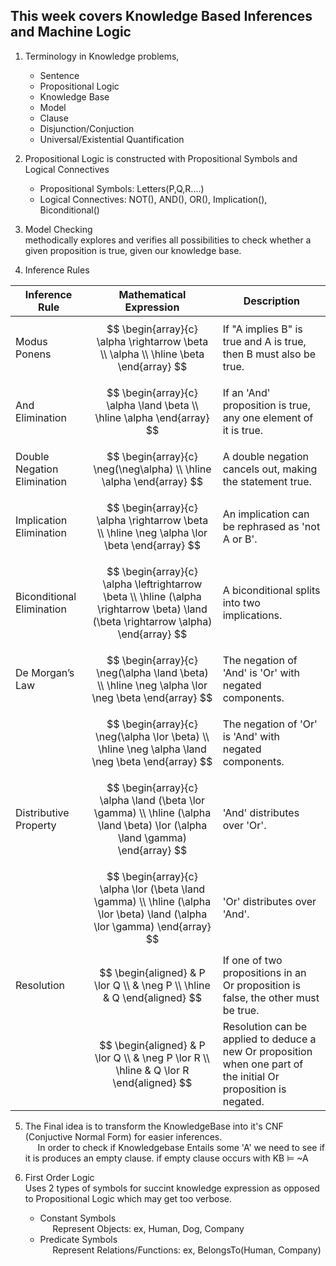 ## This week covers Knowledge Based Inferences and Machine Logic 
1) Terminology in Knowledge problems, 
    * Sentence
    * Propositional Logic 
    * Knowledge Base
    * Model 
    * Clause
    * Disjunction/Conjuction 
    * Universal/Existential Quantification
2) Propositional Logic is constructed with Propositional Symbols and Logical Connectives
    * Propositional Symbols: Letters(P,Q,R....)
    * Logical Connectives:  NOT(), AND(), OR(), Implication(), Biconditional()
3) Model Checking 
<br>methodically explores and verifies all possibilities to check whether a given proposition is true, given our knowledge base. 

4) Inference Rules

| Inference Rule | Mathematical Expression | Description |
|----------------|-------------------------|-------------|
| Modus Ponens   | $$ \begin{array}{c} \alpha \rightarrow \beta \\ \alpha \\ \hline \beta \end{array} $$ | If "A implies B" is true and A is true, then B must also be true. |
| And Elimination           | $$ \begin{array}{c} \alpha \land \beta \\ \hline \alpha \end{array} $$ | If an 'And' proposition is true, any one element of it is true. |
| Double Negation Elimination | $$ \begin{array}{c} \neg(\neg\alpha) \\ \hline \alpha \end{array} $$ | A double negation cancels out, making the statement true. |
| Implication Elimination   | $$ \begin{array}{c} \alpha \rightarrow \beta \\ \hline \neg \alpha \lor \beta \end{array} $$ | An implication can be rephrased as 'not A or B'. |
| Biconditional Elimination | $$ \begin{array}{c} \alpha \leftrightarrow \beta \\ \hline (\alpha \rightarrow \beta) \land (\beta \rightarrow \alpha) \end{array} $$ | A biconditional splits into two implications. |
| De Morgan’s Law           | $$ \begin{array}{c} \neg(\alpha \land \beta) \\ \hline \neg \alpha \lor \neg \beta \end{array} $$ | The negation of 'And' is 'Or' with negated components. |
|                           | $$ \begin{array}{c} \neg(\alpha \lor \beta) \\ \hline \neg \alpha \land \neg \beta \end{array} $$ | The negation of 'Or' is 'And' with negated components. |
| Distributive Property     | $$ \begin{array}{c} \alpha \land (\beta \lor \gamma) \\ \hline (\alpha \land \beta) \lor (\alpha \land \gamma) \end{array} $$ | 'And' distributes over 'Or'. |
|                           | $$ \begin{array}{c} \alpha \lor (\beta \land \gamma) \\ \hline (\alpha \lor \beta) \land (\alpha \lor \gamma) \end{array} $$ | 'Or' distributes over 'And'. |
| Resolution     | $$ \begin{aligned} & P \lor Q \\ & \neg P \\ \hline & Q \end{aligned} $$ | If one of two propositions in an Or proposition is false, the other must be true. |
|                | $$ \begin{aligned} & P \lor Q \\ & \neg P \lor R \\ \hline & Q \lor R \end{aligned} $$ | Resolution can be applied to deduce a new Or proposition when one part of the initial Or proposition is negated. |

5) The Final idea is to transform the KnowledgeBase into it's CNF (Conjuctive Normal Form) for easier inferences. 
<br>&nbsp;&nbsp;&nbsp;&nbsp; In order to check if Knowledgebase Entails some 'A' we need to see if it is produces an empty clause. if empty clause occurs with KB ⊨ ~A

6) First Order Logic
<br> Uses 2 types of symbols for succint knowledge expression as opposed to Propositional Logic which may get too verbose. 
    * Constant Symbols
    <br>&nbsp;&nbsp;&nbsp;&nbsp; Represent Objects: ex, Human, Dog, Company
    * Predicate Symbols 
    <br>&nbsp;&nbsp;&nbsp;&nbsp; Represent Relations/Functions: ex, BelongsTo(Human, Company)
